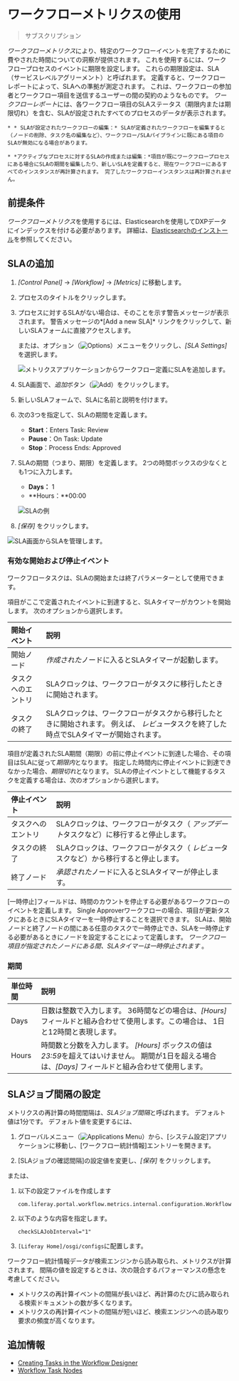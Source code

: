 # ワークフローメトリクスの使用

> サブスクリプション

*ワークフローメトリクス*により、特定のワークフローイベントを完了するために費やされた時間についての洞察が提供されます。 これを使用するには、ワークフロープロセスのイベントに期限を設定します。 これらの期限設定は、SLA（サービスレベルアグリーメント）と呼ばれます。 定義すると、ワークフローレポートによって、SLAへの準拠が測定されます。 これは、ワークフローの参加者とワークフロー項目を送信するユーザーの間の契約のようなものです。 *ワークフローレポート*には、各ワークフロー項目のSLAステータス（期限内または期限切れ）を含む、SLAが設定されたすべてのプロセスのデータが表示されます。

```{important}
* * SLAが設定されたワークフローの編集：* SLAが定義されたワークフローを編集すると（ノードの削除、タスク名の編集など）、ワークフロー/SLAパイプラインに既にある項目のSLAが無効になる場合があります。

* *アクティブなプロセスに対するSLAの作成または編集：*項目が既にワークフロープロセスにある場合にSLAの期間を編集したり、新しいSLAを定義すると、現在ワークフローにあるすべてのインスタンスが再計算されます。 完了したワークフローインスタンスは再計算されません。
```

## 前提条件

*ワークフローメトリクス*を使用するには、Elasticsearchを使用してDXPデータにインデックスを付ける必要があります。 詳細は、[Elasticsearchのインストール](../../../using-search/installing-and-upgrading-a-search-engine/elasticsearch/installing-elasticsearch.md)を参照してください。

## SLAの追加

1.  *[Control Panel]* → *[Workflow]* → *[Metrics]* に移動します。

2.  プロセスのタイトルをクリックします。

3.  プロセスに対するSLAがない場合は、そのことを示す警告メッセージが表示されます。 警告メッセージの*[Add a new SLA]* リンクをクリックして、新しいSLAフォームに直接アクセスします。

    または、オプション（![Options](../../../images/icon-options.png)）メニューをクリックし、*[SLA Settings]* を選択します。

    ![メトリクスアプリケーションからワークフロー定義にSLAを追加します。](./using-workflow-metrics/images/01.png)

4.  SLA画面で、*追加*ボタン（![Add](../../../images/icon-add.png)）をクリックします。

5.  新しいSLAフォームで、SLAに名前と説明を付けます。

6.  次の3つを指定して、SLAの期間を定義します。

      - **Start**：Enters Task: Review
      - **Pause**：On Task: Update
      - **Stop**：Process Ends: Approved

7.  SLAの期間（つまり、期限）を定義します。 2つの時間ボックスの少なくとも1つに入力します。

      - **Days：** 1
      - **Hours：**00:00

    ![SLAの例](./using-workflow-metrics/images/03.png)

8.  *[保存]* をクリックします。

![SLA画面からSLAを管理します。](./using-workflow-metrics/images/02.png)

### 有効な開始および停止イベント

ワークフロータスクは、SLAの開始または終了パラメーターとして使用できます。

項目がここで定義されたイベントに到達すると、SLAタイマーがカウントを開始します。 次のオプションから選択します。

| 開始イベント    | 説明                                                                        |
| :--- | :--- |
| 開始ノード     | *作成された*ノードに入るとSLAタイマーが起動します。                                              |
| タスクへのエントリ | SLAクロックは、ワークフローがタスクに移行したときに開始されます。                                        |
| タスクの終了    | SLAクロックは、ワークフローがタスクから移行したときに開始されます。 例えば、 *レビュー*タスクを終了した時点でSLAタイマーが開始されます。 |

項目が定義されたSLA期間（期限）の前に停止イベントに到達した場合、その項目はSLAに従って*期限内*となります。 指定した時間内に停止イベントに到達できなかった場合、*期限切れ*となります。 SLAの停止イベントとして機能するタスクを定義する場合は、次のオプションから選択します。

| 停止イベント    | 説明                                              |
| :--- | :--- |
| タスクへのエントリ | SLAクロックは、ワークフローがタスク（ *アップデート*タスクなど）に移行すると停止します。 |
| タスクの終了    | SLAクロックは、ワークフローがタスク（ *レビュー*タスクなど）から移行すると停止します。  |
| 終了ノード     | *承認された*ノードに入るとSLAタイマーが停止します。                    |

[一時停止]フィールドは、時間のカウントを停止する必要があるワークフローのイベントを定義します。 Single Approverワークフローの場合、項目が更新タスクにあるときにSLAタイマーを一時停止することを選択できます。 SLAは、開始ノードと終了ノードの間にある任意のタスクで一時停止でき、SLAを一時停止する必要があるときにノードを設定することによって定義します。 *ワークフロー項目が指定されたノードにある間、SLAタイマーは一時停止されます* 。

### 期間

| 単位時間  | 説明                                                                                       |
| :--- | :--- |
| Days  | 日数は整数で入力します。 36時間などの場合は、*[Hours]* フィールドと組み合わせて使用します。この場合は、 1日と12時間と表現します。                 |
| Hours | 時間数と分数を入力します。 *[Hours]* ボックスの値は*23:59*を超えてはいけません。 期間が1日を超える場合は、*[Days]* フィールドと組み合わせて使用します。 |

## SLAジョブ間隔の設定

メトリクスの再計算の時間間隔は、*SLAジョブ間隔*と呼ばれます。 デフォルト値は1分です。 デフォルト値を変更するには、

1.  グローバルメニュー（![Applications Menu](../../../images/icon-applications-menu.png)）から、[システム設定]アプリケーションに移動し、[ワークフロー統計情報]エントリーを開きます。

2.  [SLAジョブの確認間隔]の設定値を変更し、*[保存]* をクリックします。

または、

1.  以下の設定ファイルを作成します
   
        com.liferay.portal.workflow.metrics.internal.configuration.WorkflowMetricsConfiguration.config

2.  以下のような内容を指定します。

    ``` properties
    checkSLAJobInterval="1"
    ```

3.  `[Liferay Home]/osgi/configs`に配置します。

ワークフロー統計情報データが検索エンジンから読み取られ、メトリクスが計算されます。 間隔の値を設定するときは、次の競合するパフォーマンスの懸念を考慮してください。

  - メトリクスの再計算イベントの間隔が長いほど、再計算のたびに読み取られる検索ドキュメントの数が多くなります。
  - メトリクスの再計算イベントの間隔が短いほど、検索エンジンへの読み取り要求の頻度が高くなります。

## 追加情報

  - [Creating Tasks in the Workflow Designer](https://help.liferay.com/hc/articles/360028821932-Creating-Tasks-in-the-Workflow-Designer)
  - [Workflow Task Nodes](../developer-guide/workflow-task-node-reference.md)
